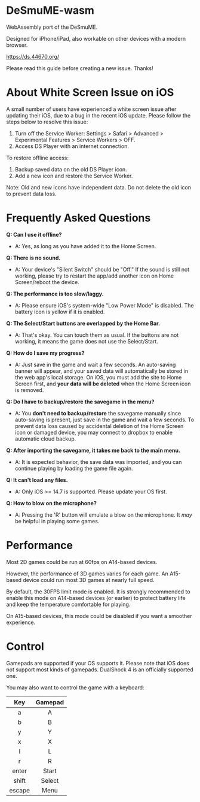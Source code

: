 # DeSmuME-wasm

WebAssembly port of the DeSmuME.

Designed for iPhone/iPad, also workable on other devices with a modern browser.

https://ds.44670.org/

Please read this guide before creating a new issue. Thanks!

# About White Screen Issue on iOS

A small number of users have experienced a white screen issue after updating their iOS, due to a bug in the recent iOS update. Please follow the steps below to resolve this issue:

1. Turn off the Service Worker: Settings > Safari > Advanced > Experimental Features > Service Workers > OFF.
2. Access DS Player with an internet connection.

To restore offline access:

1. Backup saved data on the old DS Player icon.
2. Add a new icon and restore the Service Worker.

Note: Old and new icons have independent data. Do not delete the old icon to prevent data loss.

# Frequently Asked Questions

**Q: Can I use it offline?**

- A: Yes, as long as you have added it to the Home Screen.

**Q: There is no sound.**

- A: Your device's "Silent Switch" should be "Off." If the sound is still not working, please try to restart the app/add another icon on Home Screen/reboot the device.

**Q: The performance is too slow/laggy.**

- A: Please ensure iOS's system-wide "Low Power Mode" is disabled. The battery icon is yellow if it is enabled.

**Q: The Select/Start buttons are overlapped by the Home Bar.**

- A: That's okay. You can touch them as usual. If the buttons are not working, it means the game does not use the Select/Start.

**Q: How do I save my progress?**

- A: Just save in the game and wait a few seconds. An auto-saving banner will appear, and your saved data will automatically be stored in the web app's local storage. On iOS, you must add the site to Home Screen first, and **your data will be deleted** when the Home Screen icon is removed.

**Q: Do I have to backup/restore the savegame in the menu?**

- A: You **don't need to backup/restore** the savegame manually since auto-saving is present, just save in the game and wait a few seconds. To prevent data loss caused by accidental deletion of the Home Screen icon or damaged device, you may connect to dropbox to enable automatic cloud backup.

**Q: After importing the savegame, it takes me back to the main menu.**

- A: It is expected behavior, the save data was imported, and you can continue playing by loading the game file again.

**Q: It can't load any files.**

- A: Only iOS >= 14.7 is supported. Please update your OS first.

**Q: How to blow on the microphone?**

- A: Pressing the 'R' button will emulate a blow on the microphone. It *may* be helpful in playing some games.

# Performance

Most 2D games could be run at 60fps on A14-based devices.

However, the performance of 3D games varies for each game. An A15-based device could run most 3D games at nearly full speed.

By default, the 30FPS limit mode is enabled. It is strongly recommended to enable this mode on A14-based devices (or earlier) to protect battery life and keep the temperature comfortable for playing.

On A15-based devices, this mode could be disabled if you want a smoother experience.

# Control

Gamepads are supported if your OS supports it. Please note that iOS does not support most kinds of gamepads. DualShock 4 is an officially supported one.

You may also want to control the game with a keyboard:

|  Key   | Gamepad |
|:------:|:-------:|
|   a    |    A    |
|   b    |    B    |
|   y    |    Y    |
|   x    |    X    |
|   l    |    L    |
|   r    |    R    |
| enter  |  Start  |
| shift  | Select  |
| escape |  Menu   |

